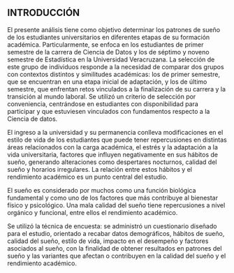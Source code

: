 ## **INTRODUCCIÓN** 

El presente análisis tiene como objetivo determinar los patrones de sueño de los estudiantes universitarios en diferentes etapas de su formación académica. Particularmente, se enfoca en los estudiantes de primer semestre de la carrera de Ciencia de Datos y los de séptimo y noveno semestre de Estadística en la Universidad Veracruzana. La selección de este grupo de individuos responde a la necesidad de comparar dos grupos con contextos distintos y similitudes académicas: los de primer semestre, que se encuentran en una etapa inicial de adaptación, y los de último semestre, que enfrentan retos vinculados a la finalización de su carrera y la transición al mundo laboral. Se utilizó un criterio de selección por conveniencia, centrándose en estudiantes con disponibilidad para participar y que estuviesen vinculados con fundamentos respecto a la Ciencia de datos. 

El ingreso a la universidad y su permanencia conlleva modificaciones en el estilo de vida de los estudiantes que puede tener repercusiones en distintas áreas relacionados con la carga académica, el estrés y la adaptación a la vida universitaria, factores que influyen negativamente en sus hábitos de sueño, generando alteraciones como despertares nocturnos, calidad del sueño y horarios irregulares. La relación entre estos hábitos y el rendimiento académico es un punto central del estudio.

El sueño es considerado por muchos como una función biológica fundamental y como uno de los factores que más contribuye al bienestar físico y psicológico. Una mala calidad del sueño tiene repercusiones a nivel orgánico y funcional, entre ellos el rendimiento académico.

Se utilizó la técnica de encuesta: se administró un cuestionario diseñado para el estudio, orientado a recabar datos demográficos, hábitos de sueño, calidad del sueño, estilo de vida, impacto en el desempeño y factores asociados al sueño, con la finalidad de obtener resultados en patrones del sueño y las variantes que afectan o contribuyen en la calidad del sueño y el rendimiento académico.
